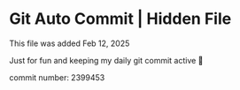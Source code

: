 # Git Auto Commit | Hidden File

This file was added Feb 12, 2025

Just for fun and keeping my daily git commit active 🤪

commit number: 2399453

